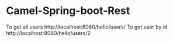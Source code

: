 # Camel-Spring-boot-Rest

To get all users  http://localhost:8080/hello/users/ 
To get user by id  http://localhost:8080/hello/users/2
